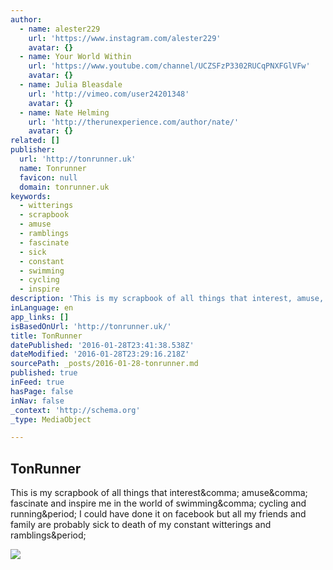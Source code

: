 ```yaml
---
author:
  - name: alester229
    url: 'https://www.instagram.com/alester229'
    avatar: {}
  - name: Your World Within
    url: 'https://www.youtube.com/channel/UCZSFzP3302RUCqPNXFGlVFw'
    avatar: {}
  - name: Julia Bleasdale
    url: 'http://vimeo.com/user24201348'
    avatar: {}
  - name: Nate Helming
    url: 'http://therunexperience.com/author/nate/'
    avatar: {}
related: []
publisher:
  url: 'http://tonrunner.uk'
  name: Tonrunner
  favicon: null
  domain: tonrunner.uk
keywords:
  - witterings
  - scrapbook
  - amuse
  - ramblings
  - fascinate
  - sick
  - constant
  - swimming
  - cycling
  - inspire
description: 'This is my scrapbook of all things that interest, amuse, fascinate and inspire me in the world of swimming, cycling and running. I could have done it on facebook but all my friends and family are probably sick to death of my constant witterings and ramblings.'
inLanguage: en
app_links: []
isBasedOnUrl: 'http://tonrunner.uk/'
title: TonRunner
datePublished: '2016-01-28T23:41:38.538Z'
dateModified: '2016-01-28T23:29:16.218Z'
sourcePath: _posts/2016-01-28-tonrunner.md
published: true
inFeed: true
hasPage: false
inNav: false
_context: 'http://schema.org'
_type: MediaObject

---
```

<article style=""><h1>TonRunner</h1><p>This is my scrapbook of all things that interest&amp;comma; amuse&amp;comma; fascinate and inspire me in the world of swimming&amp;comma; cycling and running&amp;period; I could have done it on facebook but all my friends and family are probably sick to death of my constant witterings and ramblings&amp;period;</p><img src="https://s3-us-west-2.amazonaws.com/the-grid-img/p/73ef22654e7f8744ca914a7dcf5b2b1d0a40b46c.jpg" /></article>